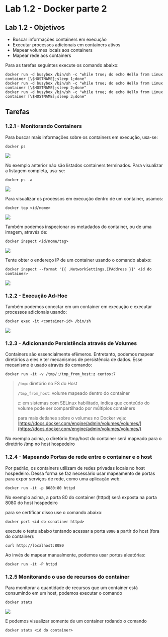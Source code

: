 # Lab 1.2 - Docker parte 2

## Lab 1.2 - Objetivos

* Buscar informações containers em execução
* Executar processos adicionais em containers ativos
* Mapear volumes locais aos containers
* Mapear rede aos containers

Para as tarefas seguintes execute os comando abaixo:

```text
docker run -d busybox /bin/sh -c "while true; do echo Hello from Linux container [\$HOSTNAME];sleep 1;done"
docker run -d busybox /bin/sh -c "while true; do echo Hello from Linux container [\$HOSTNAME];sleep 2;done"
docker run -d busybox /bin/sh -c "while true; do echo Hello from Linux container [\$HOSTNAME];sleep 3;done"
```

## Tarefas

### 1.2.1 - Monitorando Containers

Para buscar mais informações sobre os containers em execução, usa-se:

```text
docker ps
```

![](../.gitbook/assets/selection_219.png)

No exemplo anterior não são listados containers terminados. Para visualizar a listagem completa, usa-se:

```text
docker ps -a
```

![](../.gitbook/assets/selection_026.png)

Para visualizar os processos em execução dentro de um container, usamos:

```text
docker top <id/nome>
```

![](../.gitbook/assets/selection_027%20%281%29.png)

Também podemos inspecionar os metadados do container, ou de uma imagem, através de:

```text
docker inspect <id/nome/tag>
```

![](../.gitbook/assets/gustavo-localhost-_028%20%281%29.png)

Tente obter o endereço IP de um container usando o comando abaixo:

```text
docker inspect --format '{{ .NetworkSettings.IPAddress }}' <id do container>
```

![](../.gitbook/assets/selection_220%20%281%29.png)

### 1.2.2 - Execução Ad-Hoc

Também podemos conectar em um container em execução e executar processos adicionais usando:

```text
docker exec -it <container-id> /bin/sh
```

![](../.gitbook/assets/selection_029.png)

### 1.2.3 - Adicionando Persistência através de Volumes

Containers são essencialmente efêmeros. Entretanto, podemos mapear diretórios a eles e ter mecanismos de persistência de dados. Esse mecanismo é usado através do comando:

```text
docker run -it -v /tmp/:/tmp_from_host:z centos:7
```

> `/tmp`: diretório no FS do Host
>
> `/tmp_from_host`: volume mapeado dentro do container
>
> `z`: em sistemas com SELinux habilitado, indica que conteúdo do volume pode ser compartilhado por múltiplos containers
>
> para mais detlahes sobre o volumes no Docker veja: [https://docs.docker.com/engine/admin/volumes/volumes/](https://docs.docker.com/engine/admin/volumes/volumes/)

No exemplo acima, o diretório /tmp/host do container será mapeado para o diretório /tmp no host hospedeiro

### 1.2.4 - Mapeando Portas de rede entre o container e o host

Por padrão, os containers utilizam de redes privadas locais no host hospedeiro. Dessa forma se faz necessário usar mapeamento de portas para expor serviços de rede, como uma aplicação web:

```text
docker run -it -p 8080:80 httpd
```

No exemplo acima, a porta 80 do container \(httpd\) será exposta na porta 8080 do host hospedeiro

para se certificar disso use o comando abaixo:

```text
docker port <id do conatiner httpd>
```

execute o teste abaixo tentando acessar a porta `8080` a partir do host \(fora do container\):

```text
curl http://localhost:8080
```

Ao invés de mapear manualmente, podemos usar portas aleatórias:

```text
docker run -it -P httpd
```

### 1.2.5 Monitorando o uso de recursos do container

Para monitorar a quantidade de recursos que um container está consumindo em um host, podemos executar o comando

```text
docker stats
```

![](../.gitbook/assets/selection_221%20%281%29.png)

E podemos visualizar somente de um container rodando o comando

```text
docker stats <id do container>
```

